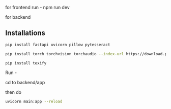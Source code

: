 for frontend 
run  -  npm run dev

for backend 

## Installations 

```bash 
pip install fastapi uvicorn pillow pytesseract

pip install torch torchvision torchaudio --index-url https://download.pytorch.org/whl/cpu

pip install texify
```


Run - 

cd to backend/app

then do 

```bash
uvicorn main:app --reload
```
